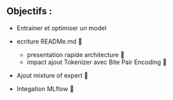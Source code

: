 ## Objectifs :
- Entrainer et optimiser un model

- ecriture READMe.md :black_square_button:
	- presentation rapide architecture :black_square_button:
	- impact ajout Tokenizer avec Bite Pair Encoding :black_square_button:

- Ajout mixture of expert :black_square_button:

- Integation MLflow :black_square_button: